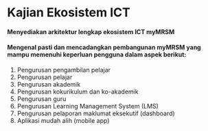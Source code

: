 # Kajian Ekosistem ICT

#### Menyediakan arkitektur lengkap ekosistem ICT myMRSM&#x20;

#### Mengenal pasti dan mencadangkan pembangunan myMRSM yang mampu memenuhi keperluan pengguna dalam aspek berikut:&#x20;

1. Pengurusan pengambilan pelajar&#x20;
2. Pengurusan pelajar&#x20;
3. Pengurusan akademik&#x20;
4. Pengurusan kokurikulum dan ko-akademik
5. Pengurusan guru&#x20;
6. Pengurusan Learning Management System (LMS)&#x20;
7. Pengurusan pelaporan maklumat eksekutif (dashboard)&#x20;
8. Aplikasi mudah alih (mobile app)
